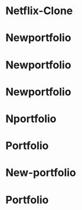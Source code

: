 # Netflix-Clone
# Newportfolio
# Newportfolio
# Newportfolio
# Nportfolio
# Portfolio
# New-portfolio
# Portfolio
